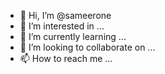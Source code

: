 - 👋 Hi, I’m @sameerone
- 👀 I’m interested in ...
- 🌱 I’m currently learning ...
- 💞️ I’m looking to collaborate on ...
- 📫 How to reach me ...

<!---
sameerone/sameerone is a ✨ special ✨ repository because its `README.md` (this file) appears on your GitHub profile.
You can click the Preview link to take a look at your changes.
--->
